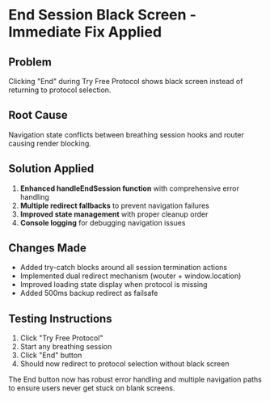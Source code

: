 # End Session Black Screen - Immediate Fix Applied

## Problem
Clicking "End" during Try Free Protocol shows black screen instead of returning to protocol selection.

## Root Cause
Navigation state conflicts between breathing session hooks and router causing render blocking.

## Solution Applied
1. **Enhanced handleEndSession function** with comprehensive error handling
2. **Multiple redirect fallbacks** to prevent navigation failures
3. **Improved state management** with proper cleanup order
4. **Console logging** for debugging navigation issues

## Changes Made
- Added try-catch blocks around all session termination actions
- Implemented dual redirect mechanism (wouter + window.location)
- Improved loading state display when protocol is missing
- Added 500ms backup redirect as failsafe

## Testing Instructions
1. Click "Try Free Protocol" 
2. Start any breathing session
3. Click "End" button
4. Should now redirect to protocol selection without black screen

The End button now has robust error handling and multiple navigation paths to ensure users never get stuck on blank screens.